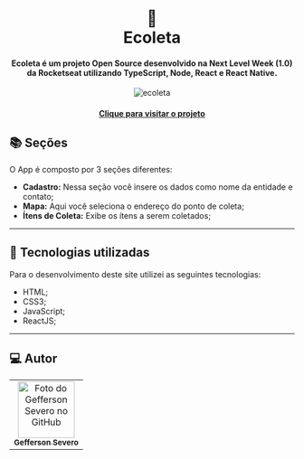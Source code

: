 <h1 align="center">
  📰<br>Ecoleta
</h1>

<h4 align="center">
  Ecoleta é um projeto Open Source desenvolvido na Next Level Week (1.0) da Rocketseat utilizando TypeScript, Node, React e React Native.
</h4>
<p align="center">
  <img src="https://i.ibb.co/02mCYSm/ecoleta.png" alt="ecoleta"  border="0">
 </p>

<h4 align="center"><a href="https://ecoleta-web-app.netlify.app">Clique para visitar o projeto</a></h4>

## 📚 Seções
O App é composto por 3 seções diferentes:


- **Cadastro:** Nessa seção você insere os dados como nome da entidade e contato;
- **Mapa:** Aqui você seleciona o endereço do ponto de coleta;
- **Ítens de Coleta:** Exibe os ítens a serem coletados;


---

## 💼 Tecnologias utilizadas
Para o desenvolvimento deste site utilizei as seguintes tecnologias:

- HTML;
- CSS3;
- JavaScript;
- ReactJS;



---

## :computer: Autor<br>
<table>
  <tr>
    <td align="center">
      <a href="https://github.com/geffersonst">
        <img src="https://i.ibb.co/SvJ2wxy/avatargeffersondev1.jpg" width="100px;" alt="Foto do Gefferson Severo no GitHub"/><br>
        <sub>
          <b>Gefferson Severo</b>
        </sub>
      </a>
    </td>
  </tr>
</table>
